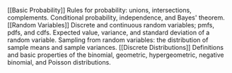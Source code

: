 [[Basic Probability]] Rules for probability: unions, intersections, complements. Conditional probability, independence, and Bayes' theorem. 
[[Random Variables]] Discrete and continuous random variables; pmfs, pdfs, and cdfs. Expected value, variance, and standard deviation of a random variable. Sampling from random variables: the distribution of sample means and sample variances. 
[[Discrete Distributions]] Definitions and basic properties of the binomial, geometric, hypergeometric, negative binomial, and Poisson distributions. 